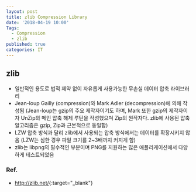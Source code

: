 ```yaml
---
layout: post
title: zlib Compression Library
date: '2018-04-19 10:00'
Tags:
  - Compression
  - zlib
published: true
categories: IT
---
```



## zlib
- 일반적인 용도로 법적 제약 없이 자유롭게 사용가능한 무손실 데이터 압축 라이브러리
- Jean-loup Gailly (compression)와 Mark Adler (decompression)에 의해 작성됨
  (Jean-loup는 gzip의 주요 제작자이기도 하며, Mark 또한 gzip의 제작자이자 UnZip의 메인 압축 해제 루틴을 작성했으며 Zip의 원작자다. zlib에 사용된 압축 알고리즘은 gzip, Zip과 근본적으로 동일함)
- LZW 압축 방식과 달리 zlib에서 사용되는 압축 방식에서는 데이터를 확장시키지 않음
  (LZW는 심한 경우 파일 크기를 2~3배까지 커지게 함)
- zlib는 libpng의 필수적인 부분이며 PNG를 지원하는 많은 애플리케이션에서 다양하게 테스트되었음


### Ref.
- <http://zlib.net/>{:target="_blank"}
